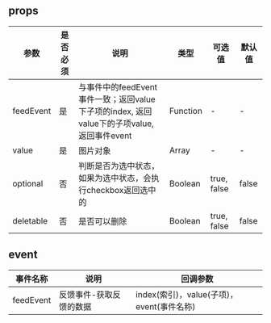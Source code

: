 ## props
|参数         | 是否必须    | 说明        |类型        |可选值       |默认值       |
|------------|------------|------------|------------|------------|------------|
|feedEvent    | 是          |与事件中的feedEvent事件一致；返回value下子项的index, 返回value下的子项value, 返回事件event |Function    |-        |-         |
|value        | 是          |图片对象|Array    |-  |-      |
|optional|否|判断是否为选中状态，如果为选中状态，会执行checkbox返回选中的|Boolean|true, false|false|
|deletable|否| 是否可以删除| Boolean| true, false| false|
## event
|事件名称|说明|回调参数|
|--------|--------|--------|
|feedEvent            |反馈事件-获取反馈的数据   |index(索引)，value(子项)， event(事件名称)|
